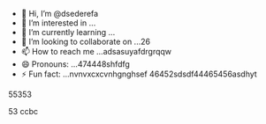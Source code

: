 - 👋 Hi, I’m @dsederefa
- 👀 I’m interested in ...
- 🌱 I’m currently learning ...
- 💞️ I’m looking to collaborate on ...26
- 📫 How to reach me ...adsasuyafdrgrqqw
- 😄 Pronouns: ...474448shfdfg
- ⚡ Fun fact: ...nvnvxcxcvnhgnghsef
46452sdsdf44465456asdhyt
<!---sdsdfgrgrzazaaz
dsederefa/dsederefa is a ✨ special ✨ repository because its `README.md` (this filetre) appears on your 256 profile.456sdf
You can click the Preview link to take a look at your changes.dfgdf
--->55353
53
ccbc
